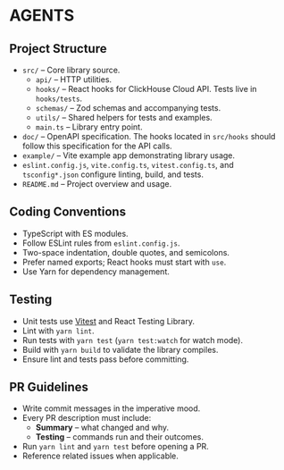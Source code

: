 # AGENTS

## Project Structure
- `src/` – Core library source.
  - `api/` – HTTP utilities.
  - `hooks/` – React hooks for ClickHouse Cloud API. Tests live in `hooks/tests`.
  - `schemas/` – Zod schemas and accompanying tests.
  - `utils/` – Shared helpers for tests and examples.
  - `main.ts` – Library entry point.
- `doc/` – OpenAPI specification. The hooks located in `src/hooks` should follow this specification for the API calls.
- `example/` – Vite example app demonstrating library usage.
- `eslint.config.js`, `vite.config.ts`, `vitest.config.ts`, and `tsconfig*.json` configure linting, build, and tests.
- `README.md` – Project overview and usage.

## Coding Conventions
- TypeScript with ES modules.
- Follow ESLint rules from `eslint.config.js`.
- Two-space indentation, double quotes, and semicolons.
- Prefer named exports; React hooks must start with `use`.
- Use Yarn for dependency management.

## Testing
- Unit tests use [Vitest](https://vitest.dev) and React Testing Library.
- Lint with `yarn lint`.
- Run tests with `yarn test` (`yarn test:watch` for watch mode).
- Build with `yarn build` to validate the library compiles.
- Ensure lint and tests pass before committing.

## PR Guidelines
- Write commit messages in the imperative mood.
- Every PR description must include:
  - **Summary** – what changed and why.
  - **Testing** – commands run and their outcomes.
- Run `yarn lint` and `yarn test` before opening a PR.
- Reference related issues when applicable.
